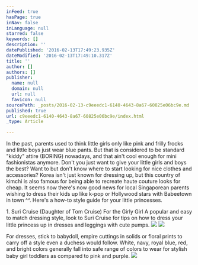 ```yaml
---
inFeed: true
hasPage: true
inNav: false
inLanguage: null
starred: false
keywords: []
description: ''
datePublished: '2016-02-13T17:49:23.935Z'
dateModified: '2016-02-13T17:49:10.317Z'
title: ''
author: []
authors: []
publisher:
  name: null
  domain: null
  url: null
  favicon: null
sourcePath: _posts/2016-02-13-c9eeedc1-6140-4643-8a67-60825e06bc9e.md
published: true
url: c9eeedc1-6140-4643-8a67-60825e06bc9e/index.html
_type: Article

---
```

In the past, parents used to think little girls only like pink and frilly frocks and little boys just wear blue pants. But that is considered to be standard "kiddy" attire (BORING) nowadays, and that ain't cool enough for mini fashionistas anymore.
Don't you just want to give your little girls and boys the best? Want to but don't know where to start looking for nice clothes and accessories?
Korea isn't just known for dressing up, but this country of kimchi is also famous for being able to recreate haute couture looks for cheap. It seems now there's now good news for local Singaporean parents wishing to dress their kids up like k-pop or Hollywood stars with Babeetown in town ^^.
Here's a how-to style guide for your little princesses. 

1\. Suri Cruise (Daughter of Tom Cruise)
For the Girly Girl
A popular and easy to match dressing style, look to Suri Cruise for tips on how to dress your little princess up in dresses and leggings with cute pumps.
![](https://the-grid-user-content.s3-us-west-2.amazonaws.com/72e06788-86ef-43ef-82ae-480e1aac0278.jpg)
![](https://the-grid-user-content.s3-us-west-2.amazonaws.com/ad012184-9125-4035-8dc5-cd6f0de802b4.jpg)

For dresses, stick to babydoll, empire cuttings in solids or floral prints to carry off a style even a duchess would follow. White, navy, royal blue, red, and bright colors generally fall into safe range of colors to wear for stylish baby girl toddlers as compared to pink and purple.
![](https://the-grid-user-content.s3-us-west-2.amazonaws.com/b6565b3f-c7d3-4743-901c-9d221366ccb9.jpg)